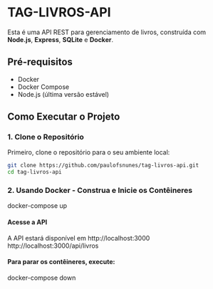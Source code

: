 # TAG-LIVROS-API

Esta é uma API REST para gerenciamento de livros, construída com **Node.js**, **Express**, **SQLite** e **Docker**.

## Pré-requisitos

- Docker
- Docker Compose
- Node.js (última versão estável)

## Como Executar o Projeto

### 1. Clone o Repositório

Primeiro, clone o repositório para o seu ambiente local:

```bash
git clone https://github.com/paulofsnunes/tag-livros-api.git
cd tag-livros-api
```

### 2. Usando Docker - Construa e Inicie os Contêineres

docker-compose up

#### Acesse a API

A API estará disponível em
http://localhost:3000
http://localhost:3000/api/livros

#### Para parar os contêineres, execute:

docker-compose down